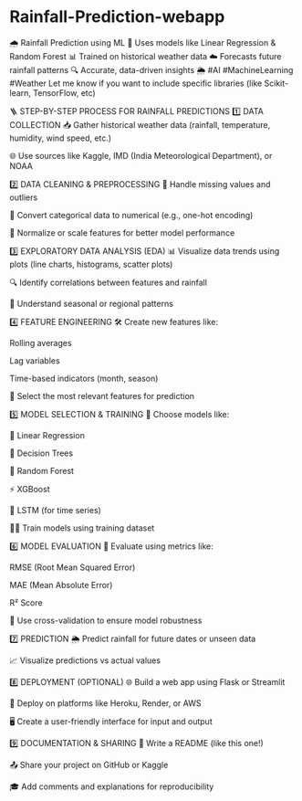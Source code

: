 # Rainfall-Prediction-webapp
🌧️ Rainfall Prediction using ML  🤖 Uses models like Linear Regression &amp; Random Forest  📊 Trained on historical weather data  ☁️ Forecasts future rainfall patterns  🔍 Accurate, data-driven insights  🌦️ #AI #MachineLearning #Weather  Let me know if you want to include specific libraries (like Scikit-learn, TensorFlow, etc)

🪜 STEP-BY-STEP PROCESS FOR RAINFALL PREDICTIONS
1️⃣ DATA COLLECTION
📥 Gather historical weather data (rainfall, temperature, humidity, wind speed, etc.)

🌐 Use sources like Kaggle, IMD (India Meteorological Department), or NOAA

2️⃣ DATA CLEANING & PREPROCESSING
🧹 Handle missing values and outliers

🔢 Convert categorical data to numerical (e.g., one-hot encoding)

📏 Normalize or scale features for better model performance

3️⃣ EXPLORATORY DATA ANALYSIS (EDA)
📊 Visualize data trends using plots (line charts, histograms, scatter plots)

🔍 Identify correlations between features and rainfall

🧠 Understand seasonal or regional patterns

4️⃣ FEATURE ENGINEERING
🛠️ Create new features like:

Rolling averages

Lag variables

Time-based indicators (month, season)

🧪 Select the most relevant features for prediction

5️⃣ MODEL SELECTION & TRAINING
🤖 Choose models like:

🧮 Linear Regression

🌳 Decision Trees

🌲 Random Forest

⚡ XGBoost

🧠 LSTM (for time series)

🏋️‍♂️ Train models using training dataset

6️⃣ MODEL EVALUATION
📏 Evaluate using metrics like:

RMSE (Root Mean Squared Error)

MAE (Mean Absolute Error)

R² Score

🔁 Use cross-validation to ensure model robustness

7️⃣ PREDICTION
🌦️ Predict rainfall for future dates or unseen data

📈 Visualize predictions vs actual values

8️⃣ DEPLOYMENT (OPTIONAL)
🌐 Build a web app using Flask or Streamlit

🚀 Deploy on platforms like Heroku, Render, or AWS

🖥️ Create a user-friendly interface for input and output

9️⃣ DOCUMENTATION & SHARING
📝 Write a README (like this one!)

📤 Share your project on GitHub or Kaggle

🎓 Add comments and explanations for reproducibility
